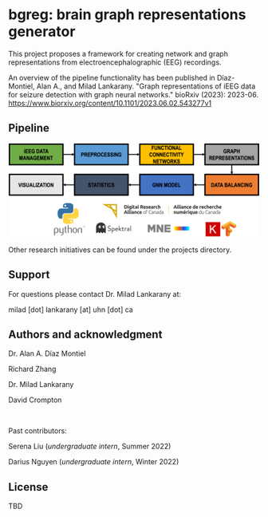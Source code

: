# bgreg: brain graph representations generator

This project proposes a framework for creating network and graph representations from electroencephalographic (EEG) recordings.

An overview of the pipeline functionality has been published in Díaz-Montiel, Alan A., and Milad Lankarany. "Graph representations of iEEG data for seizure detection with graph neural networks." bioRxiv (2023): 2023-06. https://www.biorxiv.org/content/10.1101/2023.06.02.543277v1


## Pipeline

![](docs/source/_figures/data_pipeline.png)

Other research initiatives can be found under the projects directory.

## Support
For questions please contact Dr. Milad Lankarany at: 

milad [dot] lankarany [at] uhn [dot] ca

## Authors and acknowledgment
Dr. Alan A. Díaz Montiel

Richard Zhang

Dr. Milad Lankarany

David Crompton

&nbsp;

Past contributors:

Serena Liu (_undergraduate intern_, Summer 2022)

Darius Nguyen (_undergraduate intern_, Winter 2022)

## License
TBD
